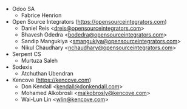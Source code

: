 - Odoo SA
  - Fabrice Henrion
- Open Source Integrators (<https://opensourceintegrators.com>)
  - Daniel Reis \<<dreis@opensourceintegrators.com>\>
  - Bhavesh Odedra \<<bodedra@opensourceintegrators.com>\>
  - Sandip Mangukiya \<<smangukiya@opensourceintegrators.com>\>
  - Nikul Chaudhary \<<nchaudhary@opensourceintegrators.com>\>
- Serpent CS
  - Murtuza Saleh
- Sodexis
  - Atchuthan Ubendran
- Kencove (<https://kencove.com>)
  - Don Kendall \<<kendall@donkendall.com>\>
  - Mohamed Alkobrosli \<<malkobrosly@kencove.com>\>
  - Wai-Lun Lin \<<wlin@kencove.com>\>
